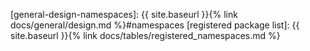 <!-- General Rust Language links should start with "rust-lang-" -->
[rust-lang-dependencies]: https://github.com/Azure/azure-sdk-for-rust/blob/main/Cargo.toml
[rust-lang-guidelines]: https://rust-lang.github.io/api-guidelines/about.html
[rust-lang-naming]: https://rust-lang.github.io/api-guidelines/naming.html
[rust-lang-async-traits]: https://blog.rust-lang.org/2023/12/21/async-fn-rpit-in-traits.html

<!-- Links within site -->
[general-design-namespaces]: {{ site.baseurl }}{% link docs/general/design.md %}#namespaces
[registered package list]: {{ site.baseurl }}{% link docs/tables/registered_namespaces.md %}
